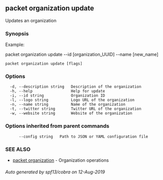 ## packet organization update

Updates an organization

### Synopsis

Example:

packet organization update --id [organization_UUID] --name [new_name]



```
packet organization update [flags]
```

### Options

```
  -d, --description string   Description of the organization
  -h, --help                 Help for update
  -i, --id string            Organization ID
  -l, --logo string          Logo URL of the organization
  -n, --name string          Name of the organization
  -t, --twitter string       Twitter URL of the organization
  -w, --website string       Website of the organization
```

### Options inherited from parent commands

```
      --config string   Path to JSON or YAML configuration file
```

### SEE ALSO

* [packet organization](packet_organization.md)	 - Organization operations

###### Auto generated by spf13/cobra on 12-Aug-2019
